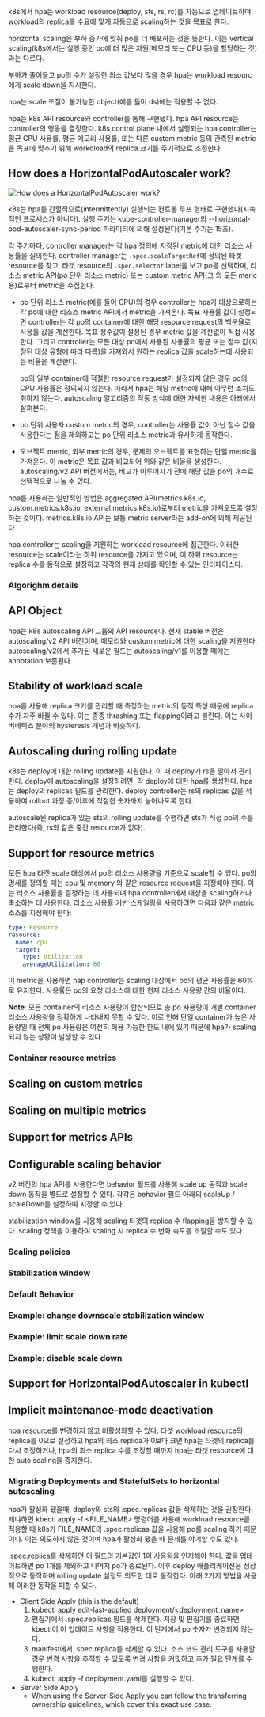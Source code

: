 k8s에서 hpa는 workload resource(deploy, sts, rs, rc)를 자동으로 업데이트하며, workload의 replica를 수요에 맞게 자동으로 scaling하는 것을 목표로 한다.

horizontal scaling은 부하 증가에 맞춰 po를 더 배포하는 것을 뜻한다. 이는 vertical scaling(k8s에서는 실행 중인 po에 더 많은 자원(메모리 또는 CPU 등)을 할당하는 것)과는 다르다.

부하가 줄어들고 po의 수가 설정한 최소 값보다 많을 경우 hpa는 workload resourc에게 scale down을 지시한다.

hpa는 scale 조절이 불가능한 object(예를 들어 ds)에는 적용할 수 없다.

hpa는 k8s API resource와 controller를 통해 구현됐다. hpa API resource는 controller의 행동을 결정한다. k8s control plane 내에서 실행되는 hpa controller는 평균 CPU 사용률, 평균 메모리 사용률, 또는 다른 custom metric 등의 관측된 metric을 목표에 맞추기 위해 workdload의 replica 크기를 주기적으로 조정한다.

## How does a HorizontalPodAutoscaler work?
![How does a HorizontalPodAutoscaler work?](https://d33wubrfki0l68.cloudfront.net/4fe1ef7265a93f5f564bd3fbb0269ebd10b73b4e/1775d/images/docs/horizontal-pod-autoscaler.svg)

k8s는 hpa를 간헐적으로(intermittently) 실행되는 컨트롤 루프 형태로 구현했다(지속적인 프로세스가 아니다). 실행 주기는 kube-controller-manager의 --horizontal-pod-autoscaler-sync-period 파라미터에 의해 설정된다(기본 주기는 15초).

각 주기마다, controller manager는 각 hpa 정의에 지정된 metric에 대한 리소스 사용률을 질의한다. controller manager는 `.spec.scaleTargetRef`에 정의된 타겟 resource를 찾고, 타겟 resource의 `.spec.selector` label을 보고 po를 선택하며, 리소스 metric API(po 단위 리소스 metric) 또는 custom metric API(그 외 모든 meric 용)로부터 metric을 수집한다.

- po 단위 리소스 metric(예를 들어 CPU)의 경우 controller는 hpa가 대상으로하는 각 po에 대한 리소스 metric API에서 metric을 가져온다. 목표 사용률 값이 설정되면 controller는 각 po의 container에 대한 해당 resource request의 백분율로 사용률 값을 계산한다. 목표 정수값이 설정된 경우 metric 값을 계산없이 직접 사용한다. 그리고 controller는 모든 대상 po에서 사용된 사용률의 평균 또는 정수 값(지정된 대상 유형에 따라 다름)을 가져와서 원하는 replica 값을 scale하는데 사용되는 비율을 계산한다.

  po의 일부 container에 적절한 resource request가 설정되지 않은 경우 po의 CPU 사용률은 정의되지 않는다. 따라서 hpa는 해당 metric에 대해 아무런 조치도 취하지 않는다. autoscaling 알고리즘의 작동 방식에 대한 자세한 내용은 아래에서 살펴본다.

- po 단위 사용자 custom metric의 경우, controller는 사용률 값이 아닌 정수 값을 사용한다는 점을 제외하고는 po 단위 리소스 metric과 유사하게 동작한다.

- 오브젝트 metric, 외부 metric의 경우, 문제의 오브젝트를 표현하는 단일 metric을 가져온다. 이 metric은 목표 값과 비교되어 위와 같은 비율을 생성한다. autoscaling/v2 API 버전에서는, 비교가 이루어지기 전에 해당 값을 po의 개수로 선택적으로 나눌 수 있다.

hpa를 사용하는 일반적인 방법은 aggregated API(metrics.k8s.io, custom.metrics.k8s.io, external.metrics.k8s.io)로부터 metric을 가져오도록 설정하는 것이다. metrics.k8s.io API는 보통 metric server라는 add-on에 의해 제공된다.

hpa controller는 scaling을 지원하는 workload resource에 접근한다. 이러한 resource는 scale이라는 하위 resource를 가지고 있으며, 이 하위 resource는 replica 수를 동적으로 설정하고 각각의 현재 상태를 확인할 수 있는 인터페이스다.

### Algorighm details

## API Object
hpa는 k8s autoscaling API 그룹의 API resource다. 현재 stable 버전은 autoscaling/v2 API 버전이며, 메모리와 custom metric에 대한 scaling을 지원한다. autoscaling/v2에서 추가된 새로운 필드는 autoscaling/v1를 이용할 때에는 annotation 보존된다.

## Stability of workload scale
hpa를 사용해 replica 크기를 관리할 때 측정하는 metric의 동적 특성 때문에 replica 수가 자주 바뀔 수 있다. 이는 종종 thrashing 또는 flapping이라고 불린다. 이는 사이버네틱스 분야의 hysteresis 개념과 비슷하다.

## Autoscaling during rolling update
k8s는 deploy에 대한 rolling update를 지원한다. 이 때 deploy가 rs을 알아서 관리한다. deploy에 autoscaling을 설정하려면, 각 deploy에 대한 hpa를 생성한다. hpa는 deploy의 replicas 필드를 관리한다. deploy controller는 rs의 replicas 값을 적용하여 rollout 과정 중/이후에 적절한 숫자까지 늘어나도록 한다.

autoscale된 replica가 있는 sts의 rolling update를 수행하면 sts가 직접 po의 수를 관리한다(즉, rs와 같은 중간 resource가 없다).

## Support for resource metrics
모든 hpa 타켓 scale 대상에서 po의 리소스 사용량을 기준으로 scale할 수 있다. po의 명세를 정의할 때는 cpu 및 memory 와 같은 resource request을 지정해야 한다. 이는 리소스 사용률을 결정하는 데 사용되며 hpa controller에서 대상을 scaling하거나 축소하는 데 사용한다. 리소스 사용률 기반 스케일링을 사용하려면 다음과 같은 metric 소스를 지정해야 한다:

``` yaml
type: Resource
resource:
  name: cpu
  target:
    type: Utilization
    averageUtilization: 60
```

이 metric을 사용하면 hap controller는 scaling 대상에서 po의 평균 사용률을 60%로 유지한다. 사용률은 po의 요청 리소스에 대한 현재 리소스 사용량 간의 비율이다.

**Note**: 모든 container의 리소스 사용량이 합산되므로 총 po 사용량이 개별 container 리소스 사용량을 정확하게 나타내지 못할 수 있다. 이로 인해 단일 container가 높은 사용량일 때 전체 po 사용량은 여전히 허용 가능한 한도 내에 있기 때문에 hpa가 scaling 되지 않는 상황이 발생할 수 있다.

### Container resource metrics

## Scaling on custom metrics

## Scaling on multiple metrics

## Support for metrics APIs

## Configurable scaling behavior
v2 버전의 hpa API를 사용한다면 behavior 필드를 사용해 scale up 동작과 scale down 동작을 별도로 설정할 수 있다. 각각은 behavior 필드 아래의 scaleUp / scaleDown를 설정하여 지정할 수 있다.

stabilization window를 사용해 scaling 타겟의 replica 수 flapping을 방지할 수 있다. scaling 정책을 이용하여 scaling 시 replica 수 변화 속도를 조절할 수도 있다.

### Scaling policies

### Stabilization window

### Default Behavior

### Example: change downscale stabilization window

### Example: limit scale down rate

### Example: disable scale down

## Support for HorizontalPodAutoscaler in kubectl

## Implicit maintenance-mode deactivation
hpa resource를 변경하지 않고 비활성화할 수 있다. 타겟 workload resource의 replica를 0으로 설정하고 hpa의 최소 replica가 0보다 크면 hpa는 타겟의 replica를 다시 조정하거나, hpa의 최소 replica 수를 조정할 때까지 hpa는 타겟 resource에 대한 auto scaling을 중지한다.

### Migrating Deployments and StatefulSets to horizontal autoscaling
hpa가 활성화 됐을때, deploy와 sts의 .spec.replicas 값을 삭제하는 것을 권장한다. 왜냐하면 kbectl apply -f <FILE_NAME> 명령어를 사용해 workload resource를 적용할 때 k8s가 FILE_NAME의 .spec.replicas 값을 사용해 po를 scaling 하기 때문이다. 이는 의도하지 않은 것이며 hpa가 활성화 됐을 때 문제를 야기할 수도 있다.

.spec.replica를 삭제하면 이 필드의 기본값인 1이 사용됨을 인지해야 한다. 값을 업데이트하면 po 1개를 제외하고 나머지 po가 종료된다. 이후 deploy 애플리케이션은 정상적으로 동작하며 rolling update 설정도 의도한 대로 동작한다. 아래 2가지 방법을 사용해 이러한 동작을 피할 수 있다.

- Client Side Apply (this is the default)
  1. kubectl apply edit-last-applied deployment/<deployment_name>
  2. 편집기에서 .spec.replicas 필드를 삭제한다. 저장 및 편집기를 종료하면 kbectl이 이 업데이트 사항을 적용한다. 이 단계에서 po 숫자가 변경되지 않는다.
  3. manifest에서 .spec.replica를 삭제할 수 있다. 소스 코드 관리 도구를 사용할 경우 변경 사항을 추적할 수 있도록 변경 사항을 커밋하고 추가 필요 단계를 수행한다.
  4. kubectl apply -f deployment.yaml를 실행할 수 있다.
- Server Side Apply
  - When using the Server-Side Apply you can follow the transferring ownership guidelines, which cover this exact use case.